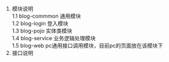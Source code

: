  1. 模块说明  
 1.1 blog-commmon 通用模块  
 1.2 blog-login 登入模块  
 1.3 blog-pojo 实体类模块  
 1.4 blog-service 业务逻辑处理模块  
 1.5 blog-web pc通用接口调用模块，目前pc的页面放在该模块下 
2. 接口说明  
